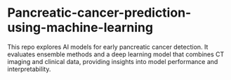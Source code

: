 # Pancreatic-cancer-prediction-using-machine-learning
This repo explores AI models for early pancreatic cancer detection. It evaluates ensemble methods and a deep learning model that combines CT imaging and clinical data, providing insights into model performance and interpretability.
